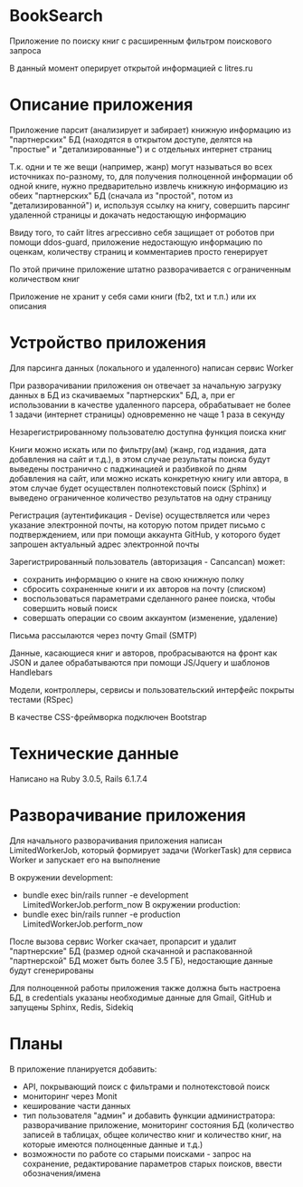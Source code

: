 # BookSearch

Приложение по поиску книг с расширенным фильтром поискового запроса

В данный момент оперирует открытой информацией с litres.ru

# Описание приложения

Приложение парсит (анализирует и забирает) книжную информацию из "партнерских" БД (находятся в открытом доступе, делятся на "простые" и "детализированные") и с отдельных интернет страниц

Т.к. одни и те же вещи (например, жанр) могут называться во всех источниках по-разному, то, для получения полноценной информации об одной книге, нужно предварительно извлечь книжную информацию из обеих "партнерских" БД (сначала из "простой", потом из "детализированной") и, используя ссылку на книгу, совершить парсинг удаленной страницы и докачать недостающую информацию

Ввиду того, то сайт litres агрессивно себя защищает от роботов при помощи ddos-guard, приложение недостающую информацию по оценкам, количеству страниц и комментариев просто генерирует

По этой причине приложение штатно разворачивается с ограниченным количеством книг

Приложение не хранит у себя сами книги (fb2, txt и т.п.) или их описания

# Устройство приложения

Для парсинга данных (локального и удаленного) написан сервис Worker

При разворачивании приложения он отвечает за начальную загрузку данных в БД из скачиваемых "партнерских" БД, а, при ег использовании в качестве удаленного парсера, обрабатывает не более 1 задачи (интернет страницы) одновременно не чаще 1 раза в секунду

Незарегистрированному пользователю доступна функция поиска книг

Книги можно искать или по фильтру(ам) (жанр, год издания, дата добавления на сайт и т.д.), в этом случае результаты поиска будут выведены постранично с паджинацией и разбивкой по дням добавления на сайт, или можно искать конкретную книгу или автора, в этом случае будет осуществлен полнотекстовый поиск (Sphinx) и выведено ограниченное количество результатов на одну страницу

Регистрация (аутентификация - Devise) осуществляется или через указание электронной почты, на которую потом придет письмо с подтверждением, или при помощи аккаунта GitHub, у которого будет запрошен актуальный адрес электронной почты

Зарегистрированный пользователь (авторизация - Cancancan) может:
- сохранить информацию о книге на свою книжную полку
- сбросить сохраненные книги и их авторов на почту (списком)
- воспользоваться параметрами сделанного ранее поиска, чтобы совершить новый поиск
- совершать операции со своим аккаунтом (изменение, удаление)

Письма рассылаются через почту Gmail (SMTP)

Данные, касающиеся книг и авторов, пробрасываются на фронт как JSON и далее обрабатываются при помощи JS/Jquery и шаблонов Handlebars

Модели, контроллеры, сервисы и пользовательский интерфейс покрыты тестами (RSpec)

В качестве CSS-фреймворка подключен Bootstrap

# Технические данные

Написано на Ruby 3.0.5, Rails 6.1.7.4

# Разворачивание приложения

Для начального разворачивания приложения написан LimitedWorkerJob, который формирует задачи (WorkerTask) для сервиса Worker и запускает его на выполнение

В окружении development:
- bundle exec bin/rails runner -e development LimitedWorkerJob.perform_now
В окружении production:
- bundle exec bin/rails runner -e production LimitedWorkerJob.perform_now

После вызова сервис Worker скачает, пропарсит и удалит "партнерские" БД (размер одной скачанной и распакованной "партнерской" БД может быть более 3.5 ГБ), недостающие данные будут сгенерированы

Для полноценной работы приложения также должна быть настроена БД, в credentials указаны необходимые данные для Gmail, GitHub и запущены Sphinx, Redis, Sidekiq

# Планы

В приложение планируется добавить:
- API, покрывающий поиск с фильтрами и полнотекстовой поиск
- мониторинг через Monit
- кеширование части данных
- тип пользователя "админ" и добавить функции администратора: разворачивание приложение, мониторинг состояния БД (количество записей в таблицах, общее количество книг и количество книг, на которые имеются полноценные данные и т.д.)
- возможности по работе со старыми поисками - запрос на сохранение, редактирование параметров старых поисков, ввести обозначения/имена
